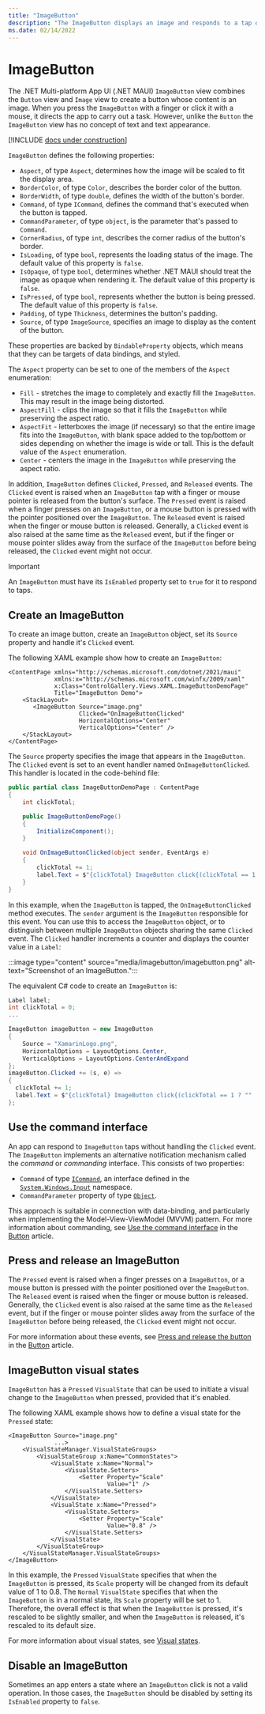 ```yaml
---
title: "ImageButton"
description: "The ImageButton displays an image and responds to a tap or click that directs an app to carry out a task."
ms.date: 02/14/2022
---
```


# ImageButton

The .NET Multi-platform App UI (.NET MAUI) `ImageButton` view combines the `Button` view and `Image` view to create a button whose content is an image. When you press the `ImageButton` with a finger or click it with a mouse, it directs the app to carry out a task. However, unlike the `Button` the `ImageButton` view has no concept of text and text appearance.

[!INCLUDE [docs under construction](~/includes/preview-note.md)]

`ImageButton` defines the following properties:

- `Aspect`, of type `Aspect`, determines how the image will be scaled to fit the display area.
- `BorderColor`, of type `Color`, describes the border color of the button.
- `BorderWidth`, of type `double`, defines the width of the button's border.
- `Command`, of type `ICommand`, defines the command that's executed when the button is tapped.
- `CommandParameter`, of type `object`, is the parameter that's passed to `Command`.
- `CornerRadius`, of type `int`, describes the corner radius of the button's border.
- `IsLoading`, of type `bool`, represents the loading status of the image. The default value of this property is `false`.
- `IsOpaque`, of type `bool`, determines whether .NET MAUI should treat the image as opaque when rendering it. The default value of this property is `false`.
- `IsPressed`, of type `bool`, represents whether the button is being pressed. The default value of this property is `false`.
- `Padding`, of type `Thickness`, determines the button's padding.
- `Source`, of type `ImageSource`, specifies an image to display as the content of the button.

These properties are backed by `BindableProperty` objects, which means that they can be targets of data bindings, and styled.

The `Aspect` property can be set to one of the members of the `Aspect` enumeration:

- `Fill` - stretches the image to completely and exactly fill the `ImageButton`. This may result in the image being distorted.
- `AspectFill` - clips the image so that it fills the `ImageButton` while preserving the aspect ratio.
- `AspectFit` - letterboxes the image (if necessary) so that the entire image fits into the `ImageButton`, with blank space added to the top/bottom or sides depending on whether the image is wide or tall. This is the default value of the `Aspect` enumeration.
- `Center` - centers the image in the `ImageButton` while preserving the aspect ratio.

In addition, `ImageButton` defines `Clicked`, `Pressed`, and `Released` events. The `Clicked` event is raised when an `ImageButton` tap with a finger or mouse pointer is released from the button's surface. The `Pressed` event is raised when a finger presses on an `ImageButton`, or a mouse button is pressed with the pointer positioned over the `ImageButton`. The `Released` event is raised when the finger or mouse button is released. Generally, a `Clicked` event is also raised at the same time as the `Released` event, but if the finger or mouse pointer slides away from the surface of the `ImageButton` before being released, the `Clicked` event might not occur.

> [!IMPORTANT]
> An `ImageButton` must have its `IsEnabled` property set to `true` for it to respond to taps.

## Create an ImageButton

To create an image button, create an `ImageButton` object, set its `Source` property and handle it's `Clicked` event.

The following XAML example show how to create an `ImageButton`:

```xaml
<ContentPage xmlns="http://schemas.microsoft.com/dotnet/2021/maui"
             xmlns:x="http://schemas.microsoft.com/winfx/2009/xaml"
             x:Class="ControlGallery.Views.XAML.ImageButtonDemoPage"
             Title="ImageButton Demo">
    <StackLayout>
       <ImageButton Source="image.png"
                    Clicked="OnImageButtonClicked"
                    HorizontalOptions="Center"
                    VerticalOptions="Center" />
    </StackLayout>
</ContentPage>
```

The `Source` property specifies the image that appears in the `ImageButton`. The `Clicked` event is set to an event handler named `OnImageButtonClicked`. This handler is located in the code-behind file:

```csharp
public partial class ImageButtonDemoPage : ContentPage
{
    int clickTotal;

    public ImageButtonDemoPage()
    {
        InitializeComponent();
    }

    void OnImageButtonClicked(object sender, EventArgs e)
    {
        clickTotal += 1;
        label.Text = $"{clickTotal} ImageButton click{(clickTotal == 1 ? "" : "s")}";
    }
}
```

In this example, when the `ImageButton` is tapped, the `OnImageButtonClicked` method executes. The `sender` argument is the `ImageButton` responsible for this event. You can use this to access the `ImageButton` object, or to distinguish between multiple `ImageButton` objects sharing the same `Clicked` event. The `Clicked` handler increments a counter and displays the counter value in a `Label`:

:::image type="content" source="media/imagebutton/imagebutton.png" alt-text="Screenshot of an ImageButton.":::

The equivalent C# code to create an `ImageButton` is:

```csharp
Label label;
int clickTotal = 0;
...

ImageButton imageButton = new ImageButton
{
    Source = "XamarinLogo.png",
    HorizontalOptions = LayoutOptions.Center,
    VerticalOptions = LayoutOptions.CenterAndExpand
};
imageButton.Clicked += (s, e) =>
{
  clickTotal += 1;
  label.Text = $"{clickTotal} ImageButton click{(clickTotal == 1 ? "" : "s")}";
};
```

<!-- > [!NOTE]
> While an `ImageButton` can load an animated GIF, it will only display the first frame of the GIF. -->

## Use the command interface

An app can respond to `ImageButton` taps without handling the `Clicked` event. The `ImageButton` implements an alternative notification mechanism called the _command_ or _commanding_ interface. This consists of two properties:

- `Command` of type [`ICommand`](xref:System.Windows.Input.ICommand), an interface defined in the [`System.Windows.Input`](xref:System.Windows.Input) namespace.
- `CommandParameter` property of type [`Object`](xref:System.Object).

This approach is suitable in connection with data-binding, and particularly when implementing the Model-View-ViewModel (MVVM) pattern. For more information about commanding, see [Use the command interface](button.md#use-the-command-interface) in the [Button](button.md) article.

## Press and release an ImageButton

The `Pressed` event is raised when a finger presses on a `ImageButton`, or a mouse button is pressed with the pointer positioned over the `ImageButton`. The `Released` event is raised when the finger or mouse button is released. Generally, the `Clicked` event is also raised at the same time as the `Released` event, but if the finger or mouse pointer slides away from the surface of the `ImageButton` before being released, the `Clicked` event might not occur.

For more information about these events, see [Press and release the button](button.md#press-and-release-the-button) in the [Button](button.md) article.

## ImageButton visual states

`ImageButton` has a `Pressed` `VisualState` that can be used to initiate a visual change to the `ImageButton` when pressed, provided that it's enabled.

The following XAML example shows how to define a visual state for the `Pressed` state:

```xaml
<ImageButton Source="image.png"
             ...>
    <VisualStateManager.VisualStateGroups>
        <VisualStateGroup x:Name="CommonStates">
            <VisualState x:Name="Normal">
                <VisualState.Setters>
                    <Setter Property="Scale"
                            Value="1" />
                </VisualState.Setters>
            </VisualState>
            <VisualState x:Name="Pressed">
                <VisualState.Setters>
                    <Setter Property="Scale"
                            Value="0.8" />
                </VisualState.Setters>
            </VisualState>
        </VisualStateGroup>
    </VisualStateManager.VisualStateGroups>
</ImageButton>
```

In this example, the `Pressed` `VisualState` specifies that when the `ImageButton` is pressed, its `Scale` property will be changed from its default value of 1 to 0.8. The `Normal` `VisualState` specifies that when the `ImageButton` is in a normal state, its `Scale` property will be set to 1. Therefore, the overall effect is that when the `ImageButton` is pressed, it's rescaled to be slightly smaller, and when the `ImageButton` is released, it's rescaled to its default size.

For more information about visual states, see [Visual states](~/user-interface/visual-states.md).

## Disable an ImageButton

Sometimes an app enters a state where an `ImageButton` click is not a valid operation. In those cases, the `ImageButton` should be disabled by setting its `IsEnabled` property to `false`.
